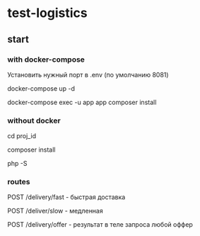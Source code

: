 # test-logistics

## start 

### with docker-compose

Установить нужный порт в .env (по умолчанию 8081)

docker-compose up -d

docker-compose exec -u app app composer install

### without docker

cd proj_id

composer install

php -S


### routes
POST /delivery/fast - быстрая доставка

POST /deliver/slow - медленная

POST /delivery/offer - результат
  в теле запроса любой оффер
